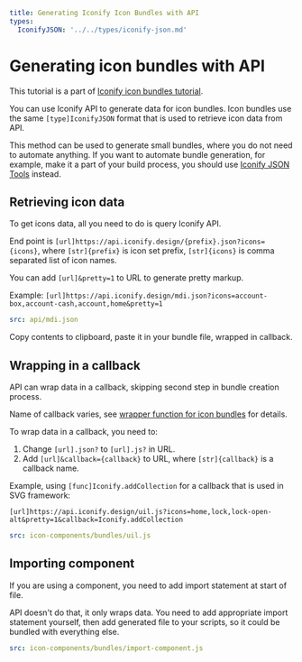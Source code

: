 ```yaml
title: Generating Iconify Icon Bundles with API
types:
  IconifyJSON: '../../types/iconify-json.md'
```

# Generating icon bundles with API

This tutorial is a part of [Iconify icon bundles tutorial](./index.md).

You can use Iconify API to generate data for icon bundles. Icon bundles use the same `[type]IconifyJSON` format that is used to retrieve icon data from API.

This method can be used to generate small bundles, where you do not need to automate anything. If you want to automate bundle generation, for example, make it a part of your build process, you should use [Iconify JSON Tools](./json-tools.md) instead.

## Retrieving icon data

To get icons data, all you need to do is query Iconify API.

End point is `[url]https://api.iconify.design/{prefix}.json?icons={icons}`, where `[str]{prefix}` is icon set prefix, `[str]{icons}` is comma separated list of icon names.

You can add `[url]&pretty=1` to URL to generate pretty markup.

Example: `[url]https://api.iconify.design/mdi.json?icons=account-box,account-cash,account,home&pretty=1`

```yaml
src: api/mdi.json
```

Copy contents to clipboard, paste it in your bundle file, wrapped in callback.

## Wrapping in a callback

API can wrap data in a callback, skipping second step in bundle creation process.

Name of callback varies, see [wrapper function for icon bundles](./wrapper.md) for details.

To wrap data in a callback, you need to:

1. Change `[url].json?` to `[url].js?` in URL.
2. Add `[url]&callback={callback}` to URL, where `[str]{callback}` is a callback name.

Example, using `[func]Iconify.addCollection` for a callback that is used in SVG framework:

`[url]https://api.iconify.design/uil.js?icons=home,lock,lock-open-alt&pretty=1&callback=Iconify.addCollection`

```yaml
src: icon-components/bundles/uil.js
```

## Importing component

If you are using a component, you need to add import statement at start of file.

API doesn't do that, it only wraps data. You need to add appropriate import statement yourself, then add generated file to your scripts, so it could be bundled with everything else.

```yaml
src: icon-components/bundles/import-component.js
```
